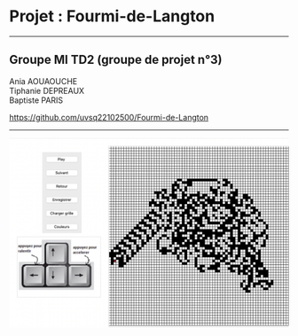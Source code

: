 # Projet : Fourmi-de-Langton

---------------------------------
## Groupe MI TD2 (groupe de projet n°3)
Ania AOUAOUCHE  
Tiphanie DEPREAUX  
Baptiste PARIS  
   
https://github.com/uvsq22102500/Fourmi-de-Langton
  
---------------------------------- 

![Fourmi de Langton](exemple_fourmi.png)



